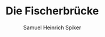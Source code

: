 ---
image: /assets/images/spiker/30a.jpg
thumb: /assets/images/spiker-thumbs/30a.jpg
author: Samuel Heinrich Spiker
artist: 
engraver: 
title: "Die Fischerbrücke"
subtitle: 
tags:
  - Bridge
layout: post
---